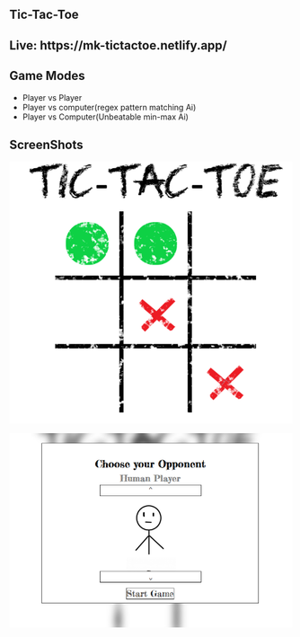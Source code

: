 <h2> Tic-Tac-Toe </h2>
<h2> Live: https://mk-tictactoe.netlify.app/ </h2>

<h2> Game Modes </h2>
<ul>
  <li> Player vs Player </li> 
  <li> Player vs computer(regex pattern matching Ai) </li>
  <li> Player vs Computer(Unbeatable min-max Ai) </li>
</ul>

<h2> ScreenShots </h2>


![Art sample](https://github.com/MijackK/tic-tac-toe/blob/main/board/tictac1.PNG)



![Art sample](https://github.com/MijackK/tic-tac-toe/blob/main/board/tictac2.PNG)

